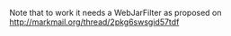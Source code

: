 Note that to work it needs a WebJarFilter as proposed on http://markmail.org/thread/2pkg6swsgid57tdf